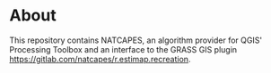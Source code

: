 # About

This repository contains NATCAPES, an algorithm provider for QGIS' Processing
Toolbox and an interface to the GRASS GIS plugin
https://gitlab.com/natcapes/r.estimap.recreation.
